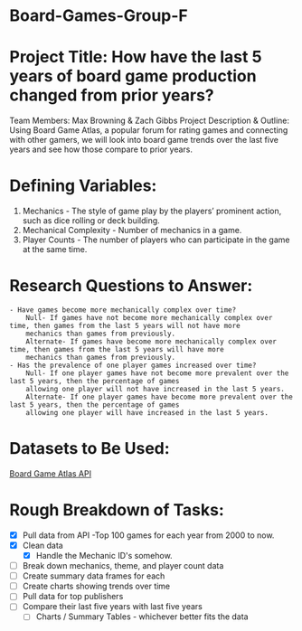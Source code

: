 # Board-Games-Group-F

# Project Title: How have the last 5 years of board game production changed from prior years?
 Team Members: Max Browning & Zach Gibbs
Project Description & Outline: Using Board Game Atlas, a popular forum for rating games and connecting with other gamers, we will look into board game trends over the last five years and see how those compare to prior years.

# Defining Variables:
1. Mechanics - The style of game play by the players’ prominent action, such as dice rolling or deck building.
2. Mechanical Complexity - Number of mechanics in a game.
3. Player Counts - The number of players who can participate in the game at the same time.

# Research Questions to Answer:
	- Have games become more mechanically complex over time?
		Null- If games have not become more mechanically complex over time, then games from the last 5 years will not have more
		mechanics than games from previously.
		Alternate- If games have become more mechanically complex over time, then games from the last 5 years will have more
		mechanics than games from previously.
	- Has the prevalence of one player games increased over time?
		Null- If one player games have not become more prevalent over the last 5 years, then the percentage of games 
		allowing one player will not have increased in the last 5 years.
		Alternate- If one player games have become more prevalent over the last 5 years, then the percentage of games
		allowing one player will have increased in the last 5 years.

# Datasets to Be Used:
[Board Game Atlas API](https://www.boardgameatlas.com/api/docs) 

# Rough Breakdown of Tasks:
- [x] Pull data from API
	-Top 100 games for each year from 2000 to now.
- [x] Clean data
	- [x] Handle the Mechanic ID's somehow.
- [ ] Break down mechanics, theme, and player count data
- [ ] Create summary data frames for each
- [ ] Create charts showing trends over time
- [ ] Pull data for top publishers
- [ ] Compare their last five years with last five years
	- [ ] Charts / Summary Tables - whichever better fits the data
